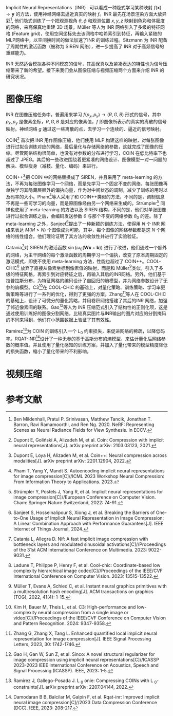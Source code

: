 Implicit Neural Representations（INR） 可以看成一种隐式学习某种映射 $f(\mathbf{x})\to \mathbf{y}$ 的方法，使用神经网络去逼近真实的映射 $f$。INR 最先在场景渲染方面大放异彩[^1], 他们隐式训练了一个把观测视角 $\theta,\phi$ 和观测位置 $x,y,z$ 映射到色彩和体密度的网络，来高保真地重建 3D 场景。Müller 等人为 INR 网络引入了多级的特征网格 (Feature grid)，使用空间坐标先去该网格中哈希索引到特征，再输入紧随的MLP网络中，以空间换时间的做法加速了INR 的训练过程。Sitzmann 为 INR 配备了周期性的激活函数（被称为 SIREN 网络），进一步提高了 INR 对于高频信号的重建能力。

INR 天然适合模拟各种不同模态的信号，其高保真以及紧凑表达的特性也为信号压缩带来了新的希望。接下来我们会从图像压缩与视频压缩两个方面来介绍 INR 的研究状况。

# 图像压缩
INR 在图像压缩任务中，普遍用来学习 $f(p_{x},p_{y})\to (R,G,B)$ 形式的信号，其中 $p_{x},p_{y}$ 是像素坐标，$R,G,B$ 是对应的像素值，$f$ 即图像所表示的真实的离散的信号映射。神经网络 $g$ 通过这一些离散的点，去学习一个连续的、逼近的信号映射。

COIN[^4] 首次把 INR 用作图像压缩，他们使用 MLP 构建这样的映射，对每张图像进行过拟合训练对应的网络，最后量化与存储网络的参数，这就完成了图像的压缩。尽管网络结构很简单，也没有对参数的分布进行学习，COIN 在低比特率下也超过了 JPEG。其后的一些改进围绕着更紧凑的网络设计、图像模型一对一问题的解决、模型瘦身（减枝、量化、编码）来进行。

COIN++[^5]把 COIN 中的网络替换成了 SIREN，并且采用了 meta-learning 的方法，不再为每张图像学习一个网络，而是先学习一个固定不变的网络，每张图像再单独学习其隐藏层额外的偏执向量，作为对中间状态的调制，减少了训练的用时以及码率的大小。Pham[^7]等人采用了和 COIN++类似的方法，不同的是，调制信息不再是一些可学习的向量，而是原图像经由另一个网络来生成的。Strümpler[^6] 同样也使用了 meta-learning 的方法以及 SIREN 结构，不同的是，他们对单张图像进行过拟合训练之后，会编码发送参数 $\theta$ 与那个不变的网络参数 $\theta_{0}$ 的差。除了 meta-learning 之外，Sanjeet[^8]提出了一种新颖的训练方法，使得用 $N$ 个 INR 网络来表达 $M(M>N)$ 个图像成为可能，其中，每个图像的网络参数都是这 $N$ 个网络的线性组合。他们理论证明了其方法的收敛性并进行了实验验证。

Catania[^9]对 SIREN 的激活函数 $\sin(\omega_{0}(\mathbf{W}\mathbf{x}+\mathbf{b}))$ 进行了改进，他们通过一个额外的网络，为主干网络的每个激活函数的周期学习一个偏执，改变了原本周期固定的激活模式，即使不使用 meta-learning 方法，性能也超过了 COIN++。COOL-CHIC[^10] 放弃了直接从像素坐标到像素值的映射，而是和 Müller[^2]类似，引入了多级的特征网格，再索引到对应特征之后，再输入其后的INR网络。另外，他们基于拉普拉斯分布，为特征网格的编码设计了自回归的熵模型，并为网络参数设计了无参的熵模型。C3[^11]在 COOL-CHIC 的基础上，对量化策略、训练策略、学习率更新策略等进行了一系列的优化，得到了更强的方案。Zhang[^12]等人在 COOL-CHIC 的基础上，设计了可微分的量化策略，并用卷积网络搭建了其后的INR 网络，加强了邻近像素间的联系。Gao[^13]等人为 INR 压缩范式引入了结构性的正则化项，这是通过使用训练好的图像分割网络，比较真实图片与INR输出的图片对应的分割掩码的不同来得到，他们在小范围数据上验证了其有效性。

Ramirez[^14]为 COIN 的训练引入一个 $L_{0}$ 约束损失，来促进网络的稀疏，以降低码率。RQAT-INR[^15]设计了一种无参的基于高斯分布的熵模型，来估计量化后网络参数的概率值。并且使用了量化感知的训练方案，并加入了量化带来的模型精度降低的损失函数，缩小了量化带来的不利影响。

# 视频压缩





# 参考文献

[^1]: Ben Mildenhall, Pratul P. Srinivasan, Matthew Tancik, Jonathan T. Barron, Ravi Ramamoorthi, and Ren Ng. 2020. NeRF: Representing Scenes as Neural Radiance Fields for View Synthesis. In ECCV.
[^2]: Müller T, Evans A, Schied C, et al. Instant neural graphics primitives with a multiresolution hash encoding[J]. ACM transactions on graphics (TOG), 2022, 41(4): 1-15.
[^3]: Sitzmann V, Martel J, Bergman A, et al. Implicit neural representations with periodic activation functions[J]. Advances in neural information processing systems, 2020, 33: 7462-7473.
[^4]: Dupont E, Goliński A, Alizadeh M, et al. Coin: Compression with implicit neural representations[J]. arXiv preprint arXiv: 2103.03123, 2021.
[^5]: Dupont E, Loya H, Alizadeh M, et al. Coin++: Neural compression across modalities[J]. arXiv preprint arXiv: 2201.12904, 2022.
[^6]: Strümpler Y, Postels J, Yang R, et al. Implicit neural representations for image compression[C]//European Conference on Computer Vision. Cham: Springer Nature Switzerland, 2022: 74-91.
[^7]: Pham T, Yang Y, Mandt S. Autoencoding implicit neural representations for image compression[C]//ICML 2023 Workshop Neural Compression: From Information Theory to Applications. 2023.
[^8]: Sanjeet S, Hosseinalipour S, Xiong J, et al. Breaking the Barriers of One-to-One Usage of Implicit Neural Representation in Image Compression: A Linear Combination Approach with Performance Guarantees[J]. IEEE Internet of Things Journal, 2024.
[^9]: Catania L, Allegra D. Nif: A fast implicit image compression with bottleneck layers and modulated sinusoidal activations[C]//Proceedings of the 31st ACM International Conference on Multimedia. 2023: 9022-9031.
[^10]: Ladune T, Philippe P, Henry F, et al. Cool-chic: Coordinate-based low complexity hierarchical image codec[C]//Proceedings of the IEEE/CVF International Conference on Computer Vision. 2023: 13515-13522.
[^11]: Kim H, Bauer M, Theis L, et al. C3: High-performance and low-complexity neural compression from a single image or video[C]//Proceedings of the IEEE/CVF Conference on Computer Vision and Pattern Recognition. 2024: 9347-9358.
[^12]: Zhang G, Zhang X, Tang L. Enhanced quantified local implicit neural representation for image compression[J]. IEEE Signal Processing Letters, 2023, 30: 1742-1746.
[^13]: Gao H, Gan W, Sun Z, et al. Sinco: A novel structural regularizer for image compression using implicit neural representations[C]//ICASSP 2023-2023 IEEE International Conference on Acoustics, Speech and Signal Processing (ICASSP). IEEE, 2023: 1-5.
[^14]: Ramirez J, Gallego-Posada J. L $_0$ onie: Compressing COINs with L $_0$-constraints[J]. arXiv preprint arXiv: 2207.04144, 2022.
[^15]: Damodaran B B, Balcilar M, Galpin F, et al. Rqat-inr: Improved implicit neural image compression[C]//2023 Data Compression Conference (DCC). IEEE, 2023: 208-217.
